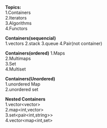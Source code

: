 
**Topics:**  
1.Containers  
2.Iterators  
3.Algorithms  
4.Functors  

**Containers(sequencial)**  
1.vectors
2.stack
3.queue
4.Pair(not container)

**Containers(ordered)** 
1.Maps  
2.Multimaps  
3.Set  
4.Multiset  

**Containers(Unordered)**  
1.unordered Map  
2.unordered set  


**Nested Containers**  
1.vector<vector<int>>  
2.map<int,vector<int>>  
3.set<pair<int,string>>  
4.vector<map<int,set<int>>  